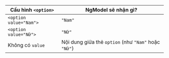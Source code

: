 | Cấu hình `<option>`    | NgModel sẽ nhận gì?                                  |
| ---------------------- | ---------------------------------------------------- |
| `<option value="Nam">` | `"Nam"`                                              |
| `<option value="Nữ">`  | `"Nữ"`                                               |
| Không có `value`       | Nội dung giữa thẻ `option` (như `"Nam"` hoặc `"Nữ"`) |
